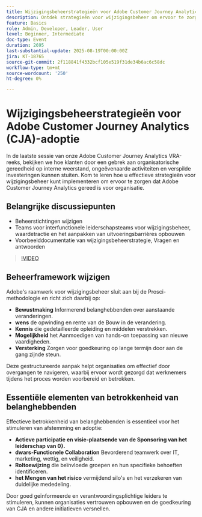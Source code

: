 ```yaml
---
title: Wijzigingsbeheerstrategieën voor Adobe Customer Journey Analytics-adoptie
description: Ontdek strategieën voor wijzigingsbeheer om ervoor te zorgen dat Customer Journey Analytics succesvol kan worden ingevoerd. De weerstand van de overwinning, richt teams, en de verwezenlijking van de spoorwaarde effectief.
feature: Basics
role: Admin, Developer, Leader, User
level: Beginner, Intermediate
doc-type: Event
duration: 2695
last-substantial-update: 2025-08-19T00:00:00Z
jira: KT-18765
source-git-commit: 2f118841f4332bcf105e519f31de34b6ac6c58dc
workflow-type: tm+mt
source-wordcount: '250'
ht-degree: 0%

---
```



# Wijzigingsbeheerstrategieën voor Adobe Customer Journey Analytics (CJA)-adoptie

In de laatste sessie van onze Adobe Customer Journey Analytics VRA-reeks, bekijken we hoe klanten door een gebrek aan organisatorische gereedheid op interne weerstand, ongeëvenaarde activiteiten en verspilde investeringen kunnen stuiten. Kom te leren hoe u effectieve strategieën voor wijzigingsbeheer kunt implementeren om ervoor te zorgen dat Adobe Customer Journey Analytics gereed is voor organisatie.

## Belangrijke discussiepunten

* Beheerstichtingen wijzigen
* Teams voor interfunctionele leiderschapsteams voor wijzigingsbeheer, waardetractie en het aanpakken van uitvoeringsbarrières opbouwen
* Voorbeelddocumentatie van wijzigingsbeheerstrategie, Vragen en antwoorden

>[!VIDEO](https://video.tv.adobe.com/v/3470851/?learn=on&enablevpops)

## Beheerframework wijzigen

Adobe&#39;s raamwerk voor wijzigingsbeheer sluit aan bij de Prosci-methodologie en richt zich daarbij op:

* **Bewustmaking** Informerend belanghebbenden over aanstaande veranderingen.
* **wens** de opwinding en rente van de Bouw in de verandering.
* **Kennis** die gedetailleerde opleiding en middelen verstrekken.
* **Mogelijkheid** het Aanmoedigen van hands-on toepassing van nieuwe vaardigheden.
* **Versterking** Zorgen voor goedkeuring op lange termijn door aan de gang zijnde steun.

Deze gestructureerde aanpak helpt organisaties om effectief door overgangen te navigeren, waarbij ervoor wordt gezorgd dat werknemers tijdens het proces worden voorbereid en betrokken.

## Essentiële elementen van betrokkenheid van belanghebbenden

Effectieve betrokkenheid van belanghebbenden is essentieel voor het stimuleren van afstemming en adoptie:

* **Actieve participatie en visie-plaatsende van de Sponsoring van het leiderschap van 0&rbrace;.**
* **dwars-Functionele Collaboration** Bevorderend teamwerk over IT, marketing, wettig, en veiligheid.
* **Roltoewijzing** die beïnvloede groepen en hun specifieke behoeften identificeren.
* **het Mengen van het risico** vermijdend silo&#39;s en het verzekeren van duidelijke mededeling.

Door goed geïnformeerde en verantwoordingsplichtige leiders te stimuleren, kunnen organisaties vertrouwen opbouwen en de goedkeuring van CJA en andere initiatieven versnellen.
